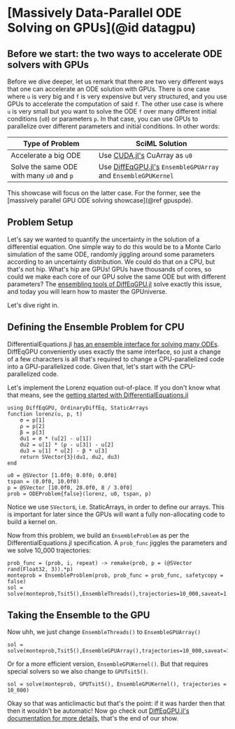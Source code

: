 # [Massively Data-Parallel ODE Solving on GPUs](@id datagpu)

## Before we start: the two ways to accelerate ODE solvers with GPUs

Before we dive deeper, let us remark that there are two very different ways that one can
accelerate an ODE solution with GPUs. There is one case where `u` is very big and `f`
is very expensive but very structured, and you use GPUs to accelerate the computation
of said `f`. The other use case is where `u` is very small but you want to solve the ODE
`f` over many different initial conditions (`u0`) or parameters `p`. In that case, you can
use GPUs to parallelize over different parameters and initial conditions. In other words:

| Type of Problem                           | SciML Solution                                                                                           |
|-------------------------------------------|----------------------------------------------------------------------------------------------------------|
| Accelerate a big ODE                      | Use [CUDA.jl's](https://cuda.juliagpu.org/stable/) CuArray as `u0`                                       |
| Solve the same ODE with many `u0` and `p` | Use [DiffEqGPU.jl's](https://docs.sciml.ai/DiffEqGPU/stable/) `EnsembleGPUArray` and `EnsembleGPUKernel` |

This showcase will focus on the latter case. For the former, see the
[massively parallel GPU ODE solving showcase](@ref gpuspde).

## Problem Setup

Let's say we wanted to quantify the uncertainty in the solution of a differential equation.
One simple way to do this would be to a Monte Carlo simulation of the same ODE, randomly
jiggling around some parameters according to an uncertainty distribution. We could do
that on a CPU, but that's not hip. What's hip are GPUs! GPUs have thousands of cores, so
could we make each core of our GPU solve the same ODE but with different parameters?
The [ensembling tools of DiffEqGPU.jl](https://docs.sciml.ai/DiffEqGPU/stable/) solve
exactly this issue, and today you will learn how to master the GPUniverse.

Let's dive right in.

## Defining the Ensemble Problem for CPU

DifferentialEquations.jl
[has an ensemble interface for solving many ODEs](https://docs.sciml.ai/DiffEqDocs/stable/features/ensemble/).
DiffEqGPU conveniently uses exactly the same interface, so just a change of a few characters
is all that's required to change a CPU-parallelized code into a GPU-parallelized code.
Given that, let's start with the CPU-parallelized code.

Let's implement the Lorenz equation out-of-place. If you don't know what that means,
see the [getting started with DifferentialEquations.jl](https://docs.sciml.ai/DiffEqDocs/stable/getting_started/)


```@example diffeqgpu
using DiffEqGPU, OrdinaryDiffEq, StaticArrays
function lorenz(u, p, t)
    σ = p[1]
    ρ = p[2]
    β = p[3]
    du1 = σ * (u[2] - u[1])
    du2 = u[1] * (ρ - u[3]) - u[2]
    du3 = u[1] * u[2] - β * u[3]
    return SVector{3}(du1, du2, du3)
end

u0 = @SVector [1.0f0; 0.0f0; 0.0f0]
tspan = (0.0f0, 10.0f0)
p = @SVector [10.0f0, 28.0f0, 8 / 3.0f0]
prob = ODEProblem{false}(lorenz, u0, tspan, p)
```

Notice we use `SVector`s, i.e. StaticArrays, in order to define our arrays. This is
important for later since the GPUs will want a fully non-allocating code to build a
kernel on.

Now from this problem, we build an `EnsembleProblem` as per the DifferentialEquations.jl
specification. A `prob_func` jiggles the parameters and we solve 10_000 trajectories:

```@example diffeqgpu
prob_func = (prob, i, repeat) -> remake(prob, p = (@SVector rand(Float32, 3)).*p)
monteprob = EnsembleProblem(prob, prob_func = prob_func, safetycopy = false)
sol = solve(monteprob,Tsit5(),EnsembleThreads(),trajectories=10_000,saveat=1.0f0)
```

## Taking the Ensemble to the GPU

Now uhh, we just change `EnsembleThreads()` to `EnsembleGPUArray()`

```@example diffeqgpu
sol = solve(monteprob,Tsit5(),EnsembleGPUArray(),trajectories=10_000,saveat=1.0f0)
```

Or for a more efficient version, `EnsembleGPUKernel()`. But that requires special solvers
so we also change to `GPUTsit5()`.

```@example diffeqgpu
sol = solve(monteprob, GPUTsit5(), EnsembleGPUKernel(), trajectories = 10_000)
```

Okay so that was anticlimactic but that's the point: if it was harder then that then it
wouldn't be automatic! Now go check out [DiffEqGPU.jl's documentation for more details,](https://docs.sciml.ai/DiffEqGPU/stable/)
that's the end of our show.
